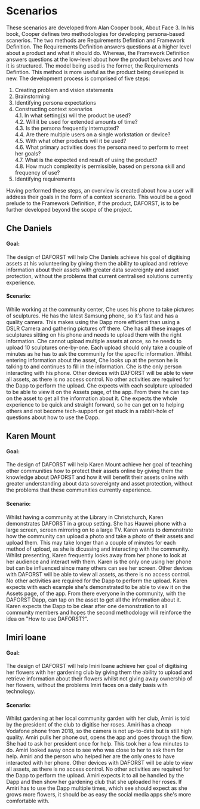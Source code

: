 # Scenarios

These scenarios are developed from Alan Cooper book, About Face 3. In his book, Cooper defines two methodologies for developing persona-based scanerios. The two methods are Requirements Defintion and Framework Definition. The Requirements Definition answers questions at a higher level about a product and what it should do. Whereas, the Framework Definition answers questions at the low-level about how the product behaves and how it is structured. The model being used is the former, the Requirements Defintion. This method is more useful as the product being developed is new. The development process is comprised of five steps:

1. Creating problem and vision statements
2. Brainstorming
3. Identifying persona expectations
4. Constructing context scenarios  
  4.1. In what setting(s) will the product be used?  
  4.2. Will it be used for extended amounts of time?  
  4.3. Is the persona frequently interrupted?  
  4.4. Are there multiple users on a single workstation or device?  
  4.5. With what other products will it be used?  
  4.6. What primary activities does the persona need to perform to meet her goals?  
  4.7. What is the expected end result of using the product?  
  4.8. How much complexity is permissible, based on persona skill and frequency of use?
5. Identifying requirements

Having performed these steps, an overview is created about how a user will address their goals in the form of a context scenario. This would be a good prelude to the Framework Definition, if the product, DAFORST, is to be further developed beyond the scope of the project.

## Che Daniels

#### Goal:
The design of DAFORST will help Che Daniels achieve his goal of digitising assets at his volunteering by giving them the ability to upload and retrieve information about their assets with greater data sovereignty and asset protection, without the problems that current centralised solutions currently experience.

#### Scenario:
While working at the community center, Che uses his phone to take pictures of sculptures. He has the latest Samsung phone, so it's fast and has a quality camera. This makes using the Dapp more efficient than using a DSLR Camera and gathering pictures off there. Che has all these images of sculptures sitting on his phone and needs to upload them with the right information. Che cannot upload multiple assets at once, so he needs to upload 10 sculptures one-by-one. Each upload should only take a couple of minutes as he has to ask the community for the specific information. Whilst entering information about the asset, Che looks up at the person he is talking to and continues to fill in the information. Che is the only person interacting with his phone. Other devices with DAFORST will be able to view all assets, as there is no access control. No other activities are required for the Dapp to perform the upload. Che expects with each sculpture uploaded to be able to view it on the Assets page, of the app. From there he can tap on the asset to get all the information about it. Che expects the whole experience to be quick and straight forward, so he can get on to helping others and not become tech-support or get stuck in a rabbit-hole of questions about how to use the Dapp.

## Karen Mount

#### Goal:
The design of DAFORST will help Karen Mount achieve her goal of teaching other communities how to protect their assets online by giving them the knowledge about DAFORST and how it will benefit their assets online with greater understanding about data sovereignty and asset protection, without the problems that these communities currently experience.

#### Scenario:
Whilst having a community at the Library in Christchurch, Karen demonstrates DAFORST in a group setting. She has Hauwei phone with a large screen, screen mirroring on to a large TV. Karen wants to demonstrate how the community can upload a photo and take a photo of their assets and upload them. This may take longer than a couple of minutes for each method of upload, as she is dicussing and interacting with the community. Whilst presenting, Karen frequently looks away from her phone to look at her audience and interact with them. Karen is the only one using her phone but can be influenced since many others can see her screen. Other devices with DAFORST will be able to view all assets, as there is no access control. No other activities are required for the Dapp to perform the upload. Karen expects with each example she's demonstrated to be able to view it on the Assets page, of the app. From there everyone in the community, with the DAFORST Dapp, can tap on the asset to get all the information about it. Karen expects the Dapp to be clear after one demonstration to all community members and hopes the second methodology will reinforce the idea on "How to use DAFORST?".

## Imiri Ioane

#### Goal:
The design of DAFORST will help Imiri Ioane achieve her goal of digitising her flowers with her gardening club by giving them the ability to upload and retrieve information about their flowers whilst not giving away ownership of her flowers, without the problems Imiri faces on a daily basis with technology.

#### Scenario:
Whilst gardening at her local community garden with her club, Amiri is told by the president of the club to digitise her roses. Amiri has a cheap Vodafone phone from 2018, so the camera is not up-to-date but is still high quality. Amiri pulls her phone out, opens the app and goes through the flow. She had to ask her president once for help. This took her a few minutes to do. Amiri looked away once to see who was close to her to ask them for help. Amiri and the person who helped her are the only ones to have interacted with her phone. Other devices with DAFORST will be able to view all assets, as there is no access control. No other activities are required for the Dapp to perform the upload. Amiri expects it to all be handled by the Dapp and then show her gardening club that she uploaded her roses. If Amiri has to use the Dapp multiple times, which see should expect as she grows more flowers, it should be as easy the social media apps she's more comfortable with.